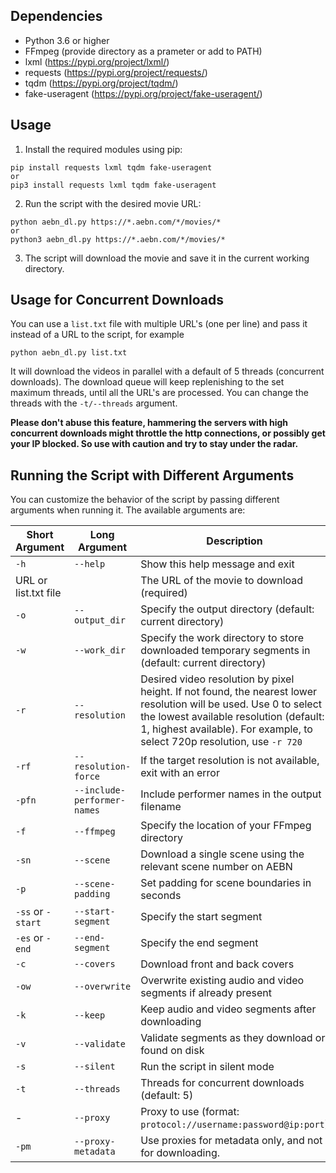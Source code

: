 ## Dependencies
- Python 3.6 or higher
- FFmpeg (provide directory as a prameter or add to PATH)
- lxml (https://pypi.org/project/lxml/)
- requests (https://pypi.org/project/requests/)
- tqdm (https://pypi.org/project/tqdm/)
- fake-useragent (https://pypi.org/project/fake-useragent/)

## Usage

1. Install the required modules using pip:

```
pip install requests lxml tqdm fake-useragent
or
pip3 install requests lxml tqdm fake-useragent
```
2. Run the script with the desired movie URL:
```
python aebn_dl.py https://*.aebn.com/*/movies/*
or
python3 aebn_dl.py https://*.aebn.com/*/movies/*
```

3. The script will download the movie and save it in the current working directory.

## Usage for Concurrent Downloads
You can use a `list.txt` file with multiple URL's (one per line) and pass it instead of a URL to the script, for example
```
python aebn_dl.py list.txt
```
It will download the videos in parallel with a default of 5 threads (concurrent downloads). The download queue will keep replenishing to the set maximum threads, until all the URL's are processed. You can change the threads with the `-t/--threads` argument.

**Please don't abuse this feature, hammering the servers with high concurrent downloads might throttle the http connections, or possibly get your IP blocked. So use with caution and try to stay under the radar.**

## Running the Script with Different Arguments

You can customize the behavior of the script by passing different arguments when running it. The available arguments are:

| Short Argument | Long Argument | Description |
| --- | --- | --- |
| `-h` | `--help` | Show this help message and exit |
| URL or list.txt file | | The URL of the movie to download (required) |
| `-o` | `--output_dir` | Specify the output directory (default: current directory) |
| `-w` | `--work_dir` | Specify the work directory to store downloaded temporary segments in (default: current directory)|
| `-r` | `--resolution` | Desired video resolution by pixel height. If not found, the nearest lower resolution will be used. Use 0 to select the lowest available resolution (default: 1, highest available). For example, to select 720p resolution, use `-r 720` |
| `-rf` | `--resolution-force` | If the target resolution is not available, exit with an error |
| `-pfn` | `--include-performer-names` | Include performer names in the output filename |
| `-f` | `--ffmpeg` | Specify the location of your FFmpeg directory |
| `-sn` | `--scene` | Download a single scene using the relevant scene number on AEBN |
| `-p` | `--scene-padding` | Set padding for scene boundaries in seconds |
| `-ss` or `-start` | `--start-segment` | Specify the start segment |
| `-es` or `-end` | `--end-segment` | Specify the end segment |
| `-c` | `--covers` | Download front and back covers |
| `-ow` | `--overwrite` | Overwrite existing audio and video segments if already present |
| `-k` | `--keep` | Keep audio and video segments after downloading |
| `-v` |`--validate`| Validate segments as they download or found on disk|
| `-s` | `--silent` | Run the script in silent mode |
| `-t` | `--threads` | Threads for concurrent downloads (default: 5) |
| - | `--proxy` | Proxy to use (format: `protocol://username:password@ip:port`) |
| `-pm` | `--proxy-metadata` | Use proxies for metadata only, and not for downloading. |
